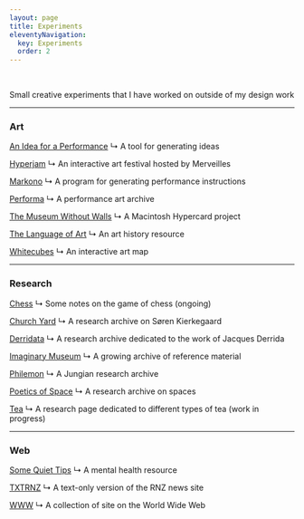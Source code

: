 ```yaml
---
layout: page
title: Experiments
eleventyNavigation:
  key: Experiments
  order: 2
---
```


<!--div class="searchlieu">

<form method="GET" action="https://lieu.cblgh.org/">
    <input type="hidden" value="tom.so" name="site">
    <input class="searchTerm" name="q" placeholder="Powered by Lieu">
    <button class="searchButton" type="submit">🔍</button>
</form>

</div-->

<br>

Small creative experiments that I have worked on outside of my design work

---

<h3>Art</h3>

[An Idea for a Performance](/projects/an-idea-for-a-performance "An idea generator")
↳ A tool for generating ideas

[Hyperjam](/projects/hyperjam "Hyperjam art festival")
↳ An interactive art festival hosted by Merveilles

[Markono](/projects/markono "Markov chain performance program")
↳ A program for generating performance instructions

[Performa](/projects/performa "Performance art channel on are.na")
↳ A performance art archive

[The Museum Without Walls](/projects/museum-without-walls "A game built using Hypercard")
↳ A Macintosh Hypercard project

[The Language of Art](/projects/the-language-of-art "An art history Padlet")
↳ An art history resource

[Whitecubes](/projects/whitecubes "Map for finding local art galleries")
↳ An interactive art map

---

<h3>Research</h3>

[Chess](/projects/chess "Notes on chess")
↳ Some notes on the game of chess (ongoing)

[Church Yard](/projects/church-yard "Are.na channel on Søren Kierkegaard")
↳ A research archive on Søren Kierkegaard

[Derridata](/projects/derridata "Are.na channel on Jacques Derrida")
↳ A research archive dedicated to the work of Jacques Derrida

[Imaginary Museum](/projects/imaginary-museum "Are.na channel of visually inspiring images")
↳ A growing archive of reference material

[Philemon](/projects/philemon "Are.na channel on C.G. Jung")
↳ A Jungian research archive

[Poetics of Space](/projects/poetics-of-space "Are.na channel on interiors and architecture")
↳ A research archive on spaces

[Tea](/projects/tea "Notes on tea")
↳ A research page dedicated to different types of tea (work in progress)

---

<h3>Web</h3>

[Some Quiet Tips](/projects/some-quiet-tips "Mental health chat app")
↳ A mental health resource

[TXTRNZ](/projects/txtrnz "Lite version of RNZ")
↳ A text-only version of the RNZ news site

[WWW](/projects/www "Are.na channel of weird, inspiring websites")
↳ A collection of site on the World Wide Web











